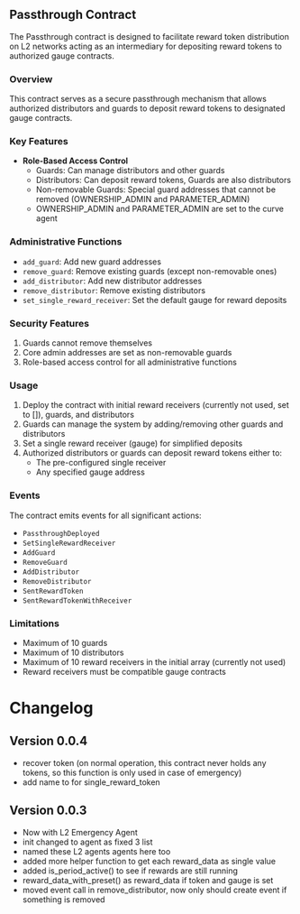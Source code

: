## Passthrough Contract

The Passthrough contract is designed to facilitate reward token distribution on L2 networks acting as an intermediary for depositing reward tokens to authorized gauge contracts.

### Overview

This contract serves as a secure passthrough mechanism that allows authorized distributors and guards to deposit reward tokens to designated gauge contracts.


### Key Features

- **Role-Based Access Control**
  - Guards: Can manage distributors and other guards
  - Distributors: Can deposit reward tokens, Guards are also distributors
  - Non-removable Guards: Special guard addresses that cannot be removed (OWNERSHIP_ADMIN and PARAMETER_ADMIN)
  - OWNERSHIP_ADMIN and PARAMETER_ADMIN are set to the curve agent

### Administrative Functions

- `add_guard`: Add new guard addresses
- `remove_guard`: Remove existing guards (except non-removable ones)
- `add_distributor`: Add new distributor addresses
- `remove_distributor`: Remove existing distributors
- `set_single_reward_receiver`: Set the default gauge for reward deposits

### Security Features

1. Guards cannot remove themselves
2. Core admin addresses are set as non-removable guards
3. Role-based access control for all administrative functions

### Usage

1. Deploy the contract with initial reward receivers (currently not used, set to []), guards, and distributors
2. Guards can manage the system by adding/removing other guards and distributors
3. Set a single reward receiver (gauge) for simplified deposits
4. Authorized distributors or guards can deposit reward tokens either to:
   - The pre-configured single receiver
   - Any specified gauge address

### Events

The contract emits events for all significant actions:
- `PassthroughDeployed`
- `SetSingleRewardReceiver`
- `AddGuard`
- `RemoveGuard`
- `AddDistributor`
- `RemoveDistributor`
- `SentRewardToken`
- `SentRewardTokenWithReceiver`

### Limitations

- Maximum of 10 guards
- Maximum of 10 distributors
- Maximum of 10 reward receivers in the initial array (currently not used)
- Reward receivers must be compatible gauge contracts

# Changelog

## Version 0.0.4

* recover token (on normal operation, this contract never holds any tokens, so this function is only used in case of emergency)
* add name to for single_reward_token

## Version 0.0.3

* Now with L2 Emergency Agent
* init changed to agent as fixed 3 list
* named these L2 agents agents here too
* added more helper function to get each reward_data as single value
* added is_period_active() to see if rewards are still running
* reward_data_with_preset() as reward_data if token and gauge is set
* moved event call in remove_distributor, now only should create event if something is removed
